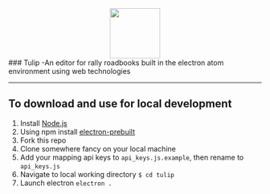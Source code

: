 <div align="center">
  <img src="https://github.com/SenorDrewMitchell/tulip/blob/master/assets/tulip-logo3.png" width="100" height="100" />
</div>
###  Tulip
-An editor for rally roadbooks built in the electron atom environment using web technologies

****

## To download and use for local development
1. Install [Node.js](https://nodejs.org/)
2. Using npm install [electron-prebuilt](https://github.com/electron-userland/electron-prebuilt)
3. Fork this repo
4. Clone somewhere fancy on your local machine
5. Add your mapping api keys to `api_keys.js.example`, then rename to `api_keys.js`
6. Navigate to local working directory `$ cd tulip`
7. Launch electron `electron .`
